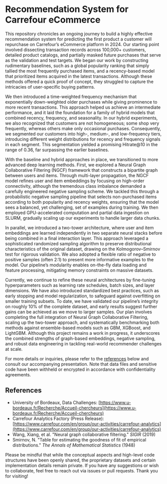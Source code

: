 # Recommendation System for Carrefour eCommerce

This repository chronicles an ongoing journey to build a highly effective recommendation system for predicting the first product a customer will repurchase on Carrefour’s eCommerce platform in 2024. Our starting point involved dissecting transaction records across 100,000+ customers, detailed product catalogs, and partially masked future purchases that serve as the validation and test targets. We began our work by constructing rudimentary baselines, such as a global popularity ranking that simply tallied the most frequently purchased items, and a recency-based model that prioritized items acquired in the latest transactions. Although these methods offered a quick proof of concept, they struggled to capture the intricacies of user-specific buying patterns.

We then introduced a time-weighted frequency mechanism that exponentially down-weighted older purchases while giving prominence to more recent transactions. This approach helped us achieve an intermediate performance, and it laid the foundation for a family of hybrid models that combined recency, frequency, and seasonality. In our hybrid experiments, we also recognized that customers are not homogeneous; some shop very frequently, whereas others make only occasional purchases. Consequently, we segmented our customers into high-, medium-, and low-frequency tiers, introducing different weight distributions for recency and frequency signals in each segment. This segmentation yielded a promising Hitrate@10 in the range of 0.36, far surpassing the earlier baselines.

With the baseline and hybrid approaches in place, we transitioned to more advanced deep learning methods. First, we explored a Neural Graph Collaborative Filtering (NGCF) framework that constructs a bipartite graph between users and items. Through multi-layer propagation, the NGCF model refines user and item embeddings by focusing on high-order connectivity, although the tremendous class imbalance demanded a carefully engineered negative sampling scheme. We tackled this through a probabilistic negative sampling pipeline that selects non-purchased items according to both popularity and recency weights, ensuring that the model sees a balanced, yet challenging, set of examples during training. We then employed GPU-accelerated computation and partial data ingestion on SLURM, gradually scaling up our experiments to handle larger data chunks.

In parallel, we introduced a two-tower architecture, where user and item embeddings are learned independently in two separate neural stacks before being combined in a final interaction layer. This approach leveraged a sophisticated randomized sampling algorithm to preserve distributional characteristics of the original dataset, drawing on the Kolmogorov–Smirnov test for rigorous validation. We also adopted a flexible ratio of negative to positive samples (often 2:1) to present more informative examples to the model. Our pipeline’s modularity enables on-the-fly data loading and feature processing, mitigating memory constraints on massive datasets.

Currently, we continue to refine these neural architectures by fine-tuning hyperparameters such as learning rate schedules, batch sizes, and layer dimensions. We have also introduced standardized best practices, such as early stopping and model regularization, to safeguard against overfitting on smaller training subsets. To date, we have validated our pipeline’s integrity on roughly 10% of the complete dataset, and early results suggest further gains can be achieved as we move to larger samples. Our plan involves completing the full integration of Neural Graph Collaborative Filtering, scaling up the two-tower approach, and systematically benchmarking both methods against ensemble-based models such as GBM, XGBoost, and LightGBM. Although this project remains a work in progress, it underscores the combined strengths of graph-based embeddings, negative sampling, and robust data engineering in tackling real-world recommender challenges at scale.

For more details or inquiries, please refer to the [references](#references) below and consult our accompanying presentation. Note that data files and sensitive code have been withheld or encrypted in accordance with confidentiality agreements.

## References

- University of Bordeaux, Data Challenges: [https://www.u-bordeaux.fr/Recherche/Accueil-chercheurs](https://www.u-bordeaux.fr/Recherche/Accueil-chercheurs)  
- Carrefour Analytics Factory (Press Release): [https://www.carrefour.com/en/group/our-activities/carrefour-analytics](https://www.carrefour.com/en/group/our-activities/carrefour-analytics)  
- Wang, Xiang, et al. "Neural graph collaborative filtering." *SIGIR* (2019)  
- Smirnov, N. "Table for estimating the goodness of fit of empirical distributions." *The Annals of Mathematical Statistics* (1948)

Please be mindful that while the conceptual aspects and high-level code structures have been openly shared, the proprietary datasets and certain implementation details remain private. If you have any suggestions or wish to collaborate, feel free to reach out via issues or pull requests. Thank you for visiting!  
